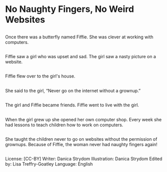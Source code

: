 # No Naughty Fingers, No Weird Websites

##
Once there was a
butterfly named Fiffie.
She was clever at
working with
computers.

##
Fiffie saw a girl who was
upset and sad.
The girl saw a nasty
picture on a website.

##
Fiffie flew over to the
girl's house.

##
She said to the girl,
“Never go on the
internet without a
grownup.”

##
The girl and Fiffie
became friends.
Fiffie went to live with
the girl.

##
When the girl grew up
she opened her own
computer shop.
Every week she had
lessons to teach
children how to work on
computers.

##
She taught the children
never to go on websites
without the permission
of grownups.
Because of Fiffie, the
woman never had
naughty fingers again!

##
License: [CC-BY]
Writer: Danica Strydom
Illustration: Danica Strydom
Edited by: Lisa Treffry-Goatley
Language: English
